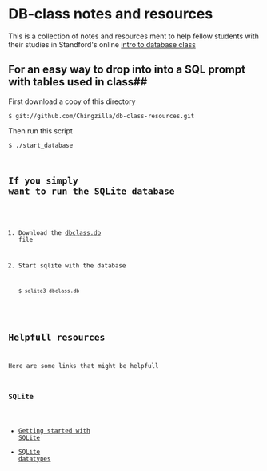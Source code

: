 # DB-class notes and resources #
This is a collection of notes and resources ment to help fellow students with their studies in Standford's online [intro to database class](www.db-class.org)

## For an easy way to drop into into a SQL prompt with tables used in class##
First download a copy of this directory

<code>$ git://github.com/Chingzilla/db-class-resources.git</code>


Then run this script

<code>$ ./start_database

## If you simply want to run the SQLite database ##
1. Download the [dbclass.db](https://github.com/Chingzilla/db-class-resources/raw/master/dbclass.db) file
2. Start sqlite with the database
   
   <code>$ sqlite3 dbclass.db</code>

## Helpfull resources ##
Here are some links that might be helpfull
### SQLite ###
* [Getting started with SQLite](http://www.sqlite.org/sqlite.html)
* [SQLite datatypes](http://www.sqlite.org/datatype3.html)
